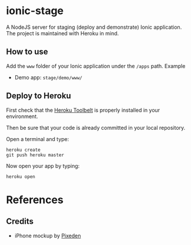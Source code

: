 # ionic-stage
A NodeJS server for staging (deploy and demonstrate) Ionic application. The project is maintained with Heroku in mind.

## How to use
Add the `www` folder of your Ionic application under the `/apps` path. Example

* Demo app: `stage/demo/www/`

## Deploy to Heroku
First check that the [Heroku Toolbelt](https://toolbelt.heroku.com/) is properly installed in your environment.

Then be sure that your code is already committed in your local repository.

Open a terminal and type:

```
heroku create
git push heroku master
```

Now open your app by typing:

```
heroku open
```
# References
## Credits
* iPhone mockup by [Pixeden](http://www.pixeden.com/psd-mock-up-templates/iphone-6-psd-vector-mockup)
